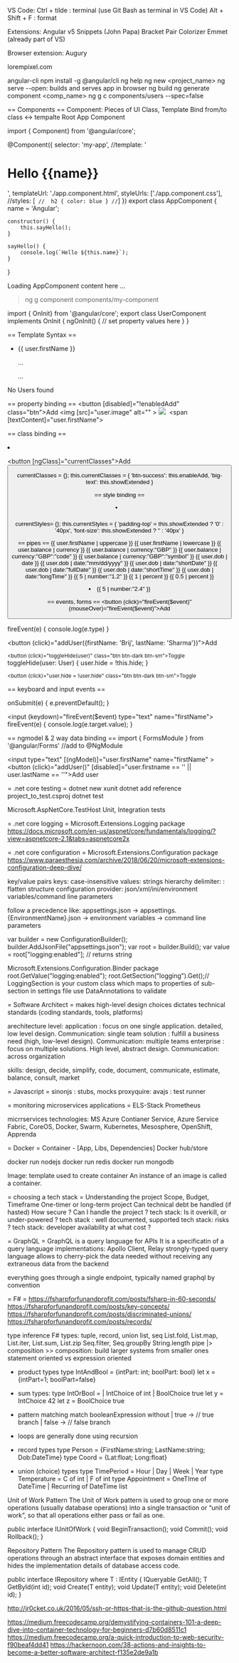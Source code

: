 VS Code:
Ctrl + tilde : terminal
(use Git Bash as terminal in VS Code)
Alt + Shift + F : format

Extensions:
Angular v5 Snippets (John Papa)
Bracket Pair Colorizer
Emmet (already part of VS)

Browser extension:
Augury

lorempixel.com

angular-cli
npm install -g @angular/cli
ng help
ng new <project_name>
ng serve --open: builds and serves app in browser
ng build
ng generate component <comp_name>
ng g c components/users --spec=false



== Components ==
Component: Pieces of UI
Class, Template
Bind from/to class <-> tempalte
Root App Component

import { Component} from '@angular/core';

@Component({
	selector: 'my-app',
	//template: '<h1>Hello {{name}}</h1>',
	templateUrl: './app.component.html',
	styleUrls: ['./app.component.css'],
	//styles: [`
	//	h2 { color: blue }
	//`]
})
export class AppComponent
{
	name = 'Angular';
	
	constructor() {
		this.sayHello();
	}
	
	sayHello() {
		console.log(`Hello ${this.name}`);
	}
}


<body>
	<my-app>Loading AppComponent content here ...</my-app>
</body>

> ng g component components/my-component

import { OnInit} from '@angular/core';
export class UserComponent implements OnInit {
	ngOnInit() {
	// set property values here
	}
}


== Template Syntax ==
<ul>
	<li *ngFor="let user of users">
		{{ user.firstName }}
	</li>
</ul>

<ul *ngIf="showExtended">
...
</ul>

<ul *ngIf="users?.length > 0">
...
</ul>

<ul *ngIf="users.length > 0; else noUsers">
</ul>
<ng-template #noUsers>No Users found</ng-template>


== property binding ==
<button [disabled]="!enabledAdd" class="btn">Add</button>
<img [src]="user.image" alt="" >
<img src="{{user.image}}" >
<img bind-src="user.image" >
<span [textContent]="user.firstName"></span>

== class binding ==
<li class="card card-body" [class.bg-light]="user.isActive"></li>

<button [ngClass]="currentClasses">Add<button>

currentClasses = {};
this.currentClasses = {
	'btn-success': this.enableAdd,
	'big-text': this.showExtended
}


== style binding ==
<li [style.border-color]="user.isActive ? 'green' : ''"></li>
<h3 [ngStyle]="currentStyles"></h3>

currentStyles= {};
this.currentStyles = {
	'padding-top' = this.showExtended ? '0' : '40px',
	'font-size': this.showExtended  ? '' : '40px'
}

== pipes ==
{{ user.firstName | uppercase }}
{{ user.firstName | lowercase }}
{{ user.balance | currency }}
{{ user.balance | currency:"GBP" }}
{{ user.balance | currency:"GBP":"code" }}
{{ user.balance | currency:"GBP":"symbol" }}
{{ user.dob | date }}
{{ user.dob | date:"mm/dd/yyyy" }}
{{ user.dob | date:"shortDate" }}
{{ user.dob | date:"fullDate" }}
{{ user.dob | date:"shortTime" }}
{{ user.dob | date:"longTime" }}
{{ 5 | number:"1.2" }}
{{ 1 | percent }}
{{ 0.5 | percent }}

<li ngNonBindable>{{ 5 | number:"2.4" }}</li>


== events, forms ==
<button (click)="fireEvent($event)" (mouseOver)="fireEvent($event)">Add</button>

fireEvent(e) {
	console.log(e.type)
}

<button (click)="addUser({firstName: 'Brij', lastName: 'Sharma'})">Add</button>

<small><button (click)="toggleHide(user)" class="btn btn-dark btn-sm">Toggle</button></small>
toggleHide(user: User) {
	user.hide = !this.hide;
}

<small><button (click)="user.hide = !user.hide" class="btn btn-dark btn-sm">Toggle</button></small>

== keyboard and input events ==
<form (submit)=onSubmit($event)>
</form>
onSubmit(e) {
	e.preventDefault();
}

<input (keydown)="fireEvent($event) type="text" name="firstName">
fireEvent(e) {
	console.log(e.target.value);
}

== ngmodel & 2 way data binding ==
import { FormsModule } from '@angular/Forms'
//add to @NgModule

<input type="text" [(ngModel)]="user.firstName" name="firstName" >
<button (click)="addUser()" [disabled]="user.firstname == '' || user.lastName == ''">Add user</button>














= .net core testing =
dotnet new xunit
dotnet add reference project_to_test.csproj
dotnet test

Microsoft.AspNetCore.TestHost
Unit, Integration tests

= .net core logging =
Microsoft.Extensions.Logging package
https://docs.microsoft.com/en-us/aspnet/core/fundamentals/logging/?view=aspnetcore-2.1&tabs=aspnetcore2x

= .net core configuration =
Microsoft.Extensions.Configuration package
https://www.paraesthesia.com/archive/2018/06/20/microsoft-extensions-configuration-deep-dive/

key/value pairs
keys: case-insensitive
values: strings
hierarchy delimiter: :
flatten structure
configuration provider: json/xml/ini/environment variables/command line parameters

follow a precedence like: appsettings.json -> appsettings.{EnvironmentName}.json -> environment variables -> command line parameters

var builder = new ConfigurationBuilder();
builder.AddJsonFile("appsettings.json");
var root = builder.Build();
var value = root["logging:enabled"]; // returns string

Microsoft.Extensions.Configuration.Binder package
root.GetValue<bool>("logging:enabled");
root.GetSection("logging").Get<LoggingSection>();// LoggingSection is your custom class which maps to properties of sub-section in settings file
use DataAnnotations to validate


= Software Architect =
makes high-level design choices
dictates technical standards (coding standards, tools, platforms)

arechitecture level:
application : focus on one single application. detailed, low level design. Communication: single team
solution : fulfill a business need (high, low-level design). Communication: multiple teams
enterprise : focus on multiple solutions. High level, abstract design. Communication: across organization

skills: design, decide, simplify, code, document, communicate, estimate, balance, consult, market








= Javascript =
sinonjs : stubs, mocks
proxyquire: 
avajs : test runner


= monitoring microservices applications =
ELS-Stack
Prometheus

micrrservices technologies: MS Azure Contianer Service, Azure Service Fabric, CoreOS, Docker, Swarm, Kubernetes, Mesosphere, OpenShift, Apprenda






= Docker =
Container - [App, Libs, Dependencies]
Docker hub/store

docker run nodejs
docker run redis
docker run mongodb

Image: template used to create container
An instance of an image is called a container.

= choosing a tech stack = 
Understanding the project
Scope, Budget, Timeframe
One-timer or long-term project
Can technical debt be handled (if hasted)
How secure ?
Can I handle the project ?
tech stack: Is it overkill, or under-powered ?
tech stack : well documented, supported
tech stack: risks ?
tech stack: developer availability at what cost ?


= GraphQL =
GraphQL is a query language for APIs
It is a specificatin of a query language
implementations: Apollo Client, Relay
strongly-typed query language
allows to cherry-pick the data needed without receiving any extraneous data from the backend

everything goes through a single endpoint, typically named graphql by convention


= F# =
https://fsharpforfunandprofit.com/posts/fsharp-in-60-seconds/
https://fsharpforfunandprofit.com/posts/key-concepts/
https://fsharpforfunandprofit.com/posts/discriminated-unions/
https://fsharpforfunandprofit.com/posts/records/

type inference
F# types: tuple, record, union
list, seq
List.fold, List.map, List.iter, List.sum, List.zip
Seq.filter, Seq.groupBy
String.length
pipe |>
composition >>
composition: build larger systems from smaller ones
statement oriented vs expression oriented

* product types
type IntAndBool = {intPart: int; boolPart: bool}
let x = {intPart=1; boolPart=false}

* sum types:
type IntOrBool =
	| IntChoice of int
	| BoolChoice true
let y = IntChoice 42
let z = BoolChoice true

* pattern matching
match booleanExpression without
	| true -> // true branch
	| false -> // false branch

* loops are generally done using recursion

* record types
type Person = {FirstName:string; LastName:string; Dob:DateTime}
type Coord = {Lat:float; Long:float}

* union (choice) types
type TimePeriod = Hour | Day | Week | Year
type Temperature = C of int | F of int
type Appointment = OneTIme of DateTime 
					| Recurring of DateTime list

Unit of Work Pattern
The Unit of Work pattern is used to group one or more operations (usually database operations) into a single transaction or “unit of work”, so that all operations either pass or fail as one. 

public interface IUnitOfWork
{
    void BeginTransaction();
    void Commit();
    void Rollback();
}

Repository Pattern
The Repository pattern is used to manage CRUD operations through an abstract interface that exposes domain entities and hides the implementation details of database access code.					

public interface IRepository<T> where T : IEntity
{
    IQueryable<T> GetAll();
    T GetById(int id);
    void Create(T entity);
    void Update(T entity);
    void Delete(int id);
}



http://jr0cket.co.uk/2016/05/ssh-or-https-that-is-the-github-question.html


https://medium.freecodecamp.org/demystifying-containers-101-a-deep-dive-into-container-technology-for-beginners-d7b60d8511c1
https://medium.freecodecamp.org/a-quick-introduction-to-web-security-f90beaf4dd41
https://hackernoon.com/38-actions-and-insights-to-become-a-better-software-architect-f135e2de9a1b
